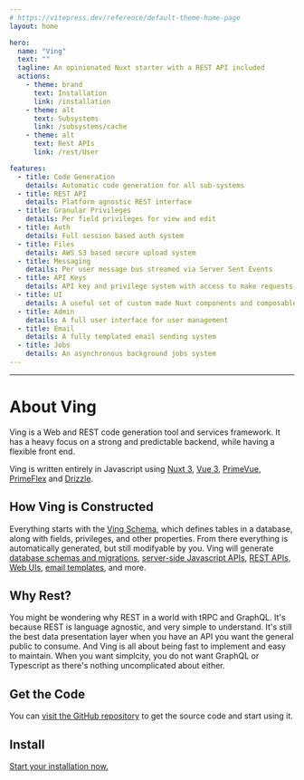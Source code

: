 ```yaml
---
# https://vitepress.dev/reference/default-theme-home-page
layout: home

hero:
  name: "Ving"
  text: ""
  tagline: An opinionated Nuxt starter with a REST API included
  actions:
    - theme: brand
      text: Installation
      link: /installation
    - theme: alt
      text: Subsystems
      link: /subsystems/cache
    - theme: alt
      text: Rest APIs
      link: /rest/User

features:
  - title: Code Generation
    details: Automatic code generation for all sub-systems
  - title: REST API
    details: Platform agnostic REST interface
  - title: Granular Privileges
    details: Per field privileges for view and edit
  - title: Auth
    details: Full session based auth system
  - title: Files
    details: AWS S3 based secure upload system
  - title: Messaging
    details: Per user message bus streamed via Server Sent Events
  - title: API Keys
    details: API key and privilege system with access to make requests on behalf of other users
  - title: UI
    details: A useful set of custom made Nuxt components and composables
  - title: Admin
    details: A full user interface for user management
  - title: Email
    details: A fully templated email sending system
  - title: Jobs
    details: An asynchronous background jobs system
---
```


---
# About Ving

Ving is a Web and REST code generation tool and services framework. It has a heavy focus on a strong and predictable backend, while having a flexible front end. 

Ving is written entirely in Javascript using [Nuxt 3](http://nuxt.com), [Vue 3](http://vuejs.org), [PrimeVue](https://primevue.org), [PrimeFlex](https://www.primefaces.org/primeflex/) and [Drizzle](https://github.com/drizzle-team/drizzle-orm).


## How Ving is Constructed
Everything starts with the [Ving Schema](subsystems/ving-schema), which defines tables in a database, along with fields, privileges, and other properties. From there everything is automatically generated, but still modifyable by you. Ving will generate [database schemas and migrations](subsystems/drizzle), [server-side Javascript APIs](subsystems/ving-record), [REST APIs](subsystems/rest), [Web UIs](subsystems/ui), [email templates](subsystems/email), and more.


## Why Rest?
You might be wondering why REST in a world with tRPC and GraphQL. It's because REST is language agnostic, and very simple to understand. It's still the best data presentation layer when you have an API you want the general public to consume. And Ving is all about being fast to implement and easy to maintain. When you want simplcity, you do not want GraphQL or Typescript as there's nothing uncomplicated about either.


## Get the Code
You can [visit the GitHub repository](https://github.com/plainblack/ving) to get the source code and start using it.

## Install
[Start your installation now.](installation)